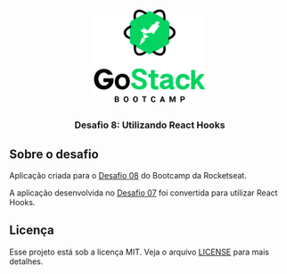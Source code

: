 <h1 align="center">
  <img alt="GoStack" title="GoStack" src=".github/logo.png" width="200px" />
</h1>

<h3 align="center">
  Desafio 8: Utilizando React Hooks
</h3>

## Sobre o desafio

Aplicação criada para o [Desafio 08](https://github.com/Rocketseat/bootcamp-gostack-desafio-08) do Bootcamp da Rocketseat.

A aplicação desenvolvida no [Desafio 07](https://github.com/andrenbrandao/bootcamp-gostack-desafio-07) foi convertida para utilizar React Hooks.

## Licença

Esse projeto está sob a licença MIT. Veja o arquivo [LICENSE](LICENSE) para mais detalhes.

